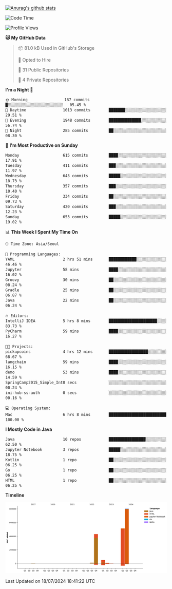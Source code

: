 [![Anurag's github stats](https://github-readme-stats.vercel.app/api?username=hajubal)](https://github.com/anuraghazra/github-readme-stats)

<!--START_SECTION:waka-->
![Code Time](http://img.shields.io/badge/Code%20Time-80%20hrs%2057%20mins-blue)

![Profile Views](http://img.shields.io/badge/Profile%20Views-0-blue)

**🐱 My GitHub Data** 

> 📦 81.0 kB Used in GitHub's Storage 
 > 
> 💼 Opted to Hire
 > 
> 📜 31 Public Repositories 
 > 
> 🔑 4 Private Repositories 
 > 
**I'm a Night 🦉** 

```text
🌞 Morning                187 commits         █░░░░░░░░░░░░░░░░░░░░░░░░   05.45 % 
🌆 Daytime                1013 commits        ███████░░░░░░░░░░░░░░░░░░   29.51 % 
🌃 Evening                1948 commits        ██████████████░░░░░░░░░░░   56.74 % 
🌙 Night                  285 commits         ██░░░░░░░░░░░░░░░░░░░░░░░   08.30 % 
```
📅 **I'm Most Productive on Sunday** 

```text
Monday                   615 commits         ████░░░░░░░░░░░░░░░░░░░░░   17.91 % 
Tuesday                  411 commits         ███░░░░░░░░░░░░░░░░░░░░░░   11.97 % 
Wednesday                643 commits         █████░░░░░░░░░░░░░░░░░░░░   18.73 % 
Thursday                 357 commits         ███░░░░░░░░░░░░░░░░░░░░░░   10.40 % 
Friday                   334 commits         ██░░░░░░░░░░░░░░░░░░░░░░░   09.73 % 
Saturday                 420 commits         ███░░░░░░░░░░░░░░░░░░░░░░   12.23 % 
Sunday                   653 commits         █████░░░░░░░░░░░░░░░░░░░░   19.02 % 
```


📊 **This Week I Spent My Time On** 

```text
🕑︎ Time Zone: Asia/Seoul

💬 Programming Languages: 
YAML                     2 hrs 51 mins       ████████████░░░░░░░░░░░░░   46.46 % 
Jupyter                  58 mins             ████░░░░░░░░░░░░░░░░░░░░░   16.02 % 
Groovy                   30 mins             ██░░░░░░░░░░░░░░░░░░░░░░░   08.24 % 
Gradle                   25 mins             ██░░░░░░░░░░░░░░░░░░░░░░░   06.87 % 
Java                     22 mins             ██░░░░░░░░░░░░░░░░░░░░░░░   06.24 % 

🔥 Editors: 
IntelliJ IDEA            5 hrs 8 mins        █████████████████████░░░░   83.73 % 
PyCharm                  59 mins             ████░░░░░░░░░░░░░░░░░░░░░   16.27 % 

🐱‍💻 Projects: 
pickupcoins              4 hrs 12 mins       █████████████████░░░░░░░░   68.67 % 
langchain                59 mins             ████░░░░░░░░░░░░░░░░░░░░░   16.15 % 
demo                     53 mins             ████░░░░░░░░░░░░░░░░░░░░░   14.59 % 
SpringCamp2015_Simple_Int0 secs              ░░░░░░░░░░░░░░░░░░░░░░░░░   00.24 % 
ini-hub-ss-auth          0 secs              ░░░░░░░░░░░░░░░░░░░░░░░░░   00.16 % 

💻 Operating System: 
Mac                      6 hrs 8 mins        █████████████████████████   100.00 % 
```

**I Mostly Code in Java** 

```text
Java                     10 repos            ████████████████░░░░░░░░░   62.50 % 
Jupyter Notebook         3 repos             █████░░░░░░░░░░░░░░░░░░░░   18.75 % 
Kotlin                   1 repo              ██░░░░░░░░░░░░░░░░░░░░░░░   06.25 % 
Go                       1 repo              ██░░░░░░░░░░░░░░░░░░░░░░░   06.25 % 
HTML                     1 repo              ██░░░░░░░░░░░░░░░░░░░░░░░   06.25 % 
```



**Timeline**

![Lines of Code chart](https://raw.githubusercontent.com/hajubal/hajubal/main/assets/bar_graph.png)


 Last Updated on 18/07/2024 18:41:22 UTC
<!--END_SECTION:waka-->